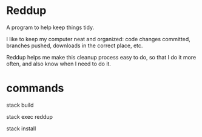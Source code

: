 # Reddup

A program to help keep things tidy.

I like to keep my computer neat and organized: code changes committed, branches pushed, downloads in the correct place, etc.

Reddup helps me make this cleanup process easy to do, so that I do it more often, and also know when I need to do it.

# commands

stack build

stack exec reddup

stack install

#
